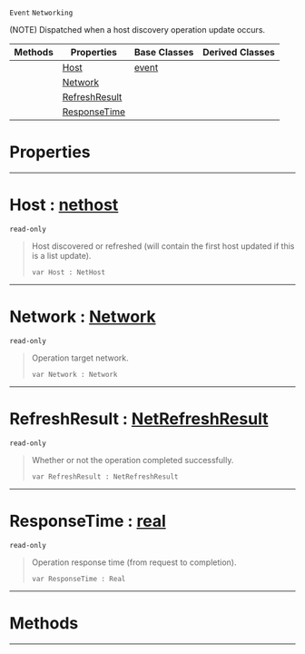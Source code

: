  `Event` `Networking`



(NOTE) Dispatched when a host discovery operation update occurs.

|Methods|Properties|Base Classes|Derived Classes|
|---|---|---|---|
| |[ Host](https://github.com/ArendDanielek/ZeroDocsTest/blob/master/code_reference/class_reference/nethostupdate.markdown#host-zero-engine-documen)|[event](https://github.com/ArendDanielek/ZeroDocsTest/blob/master/code_reference/class_reference/event.markdown)| |
| |[ Network](https://github.com/ArendDanielek/ZeroDocsTest/blob/master/code_reference/class_reference/nethostupdate.markdown#network-zero-engine-docu)| | |
| |[ RefreshResult](https://github.com/ArendDanielek/ZeroDocsTest/blob/master/code_reference/class_reference/nethostupdate.markdown#refreshresult-zero-engin)| | |
| |[ ResponseTime](https://github.com/ArendDanielek/ZeroDocsTest/blob/master/code_reference/class_reference/nethostupdate.markdown#responsetime-zero-engine)| | |


 #  Properties


---  
 #  Host : [nethost](https://github.com/ArendDanielek/ZeroDocsTest/blob/master/code_reference/class_reference/nethost.markdown)

 `read-only`

> Host discovered or refreshed (will contain the first host updated if this is a list update).
> ``` lang=cpp, name=Zilch
> var Host : NetHost


---  
 #  Network : [Network](https://github.com/ArendDanielek/ZeroDocsTest/blob/master/code_reference/enum_reference.markdown#network)

 `read-only`

> Operation target network.
> ``` lang=cpp, name=Zilch
> var Network : Network


---  
 #  RefreshResult : [NetRefreshResult](https://github.com/ArendDanielek/ZeroDocsTest/blob/master/code_reference/enum_reference.markdown#netrefreshresult)

 `read-only`

> Whether or not the operation completed successfully.
> ``` lang=cpp, name=Zilch
> var RefreshResult : NetRefreshResult


---  
 #  ResponseTime : [real](https://github.com/ArendDanielek/ZeroDocsTest/blob/master/code_reference/zilch_base_types/real.markdown)

 `read-only`

> Operation response time (from request to completion).
> ``` lang=cpp, name=Zilch
> var ResponseTime : Real


---  
 #  Methods


---  
 
  
  
  
  
  
  
  

 